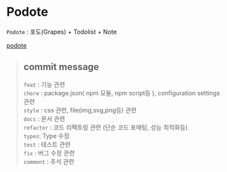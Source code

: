 # Podote

`Podote` : 포도(Grapes) + Todolist + Note

[podote](https://podote.com)

> ## commit message
>
> `feat` : 기능 관련  
> `chore` : package.json( npm 모듈, npm script등 ), configuration settings 관련  
> `style` : css 관련, file(img,svg,png등) 관련  
> `docs` : 문서 관련  
> `refactor` : 코드 리팩토링 관련 (단순 코드 포매팅, 성능 최적화등)  
> `types`: Type 수정  
> `test` : 테스트 관련  
> `fix` : 버그 수정 관련  
> `comment` : 주석 관련
